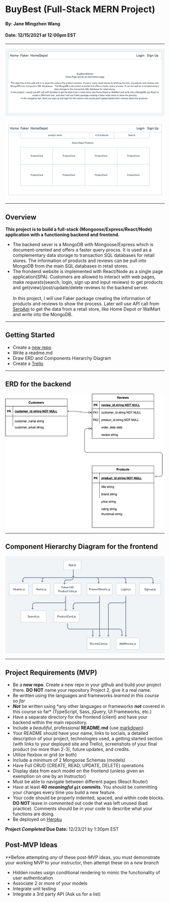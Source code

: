 # BuyBest (Full-Stack MERN Project)

#### By: Jane Mingzhen Wang

#### Date: 12/15/2021 at 12:00pm EST

---

![image](./images/homepage.png)

![image](./images/homedepot.png)

---

## Overview

**This project is to build a full-stack (Mongoose/Express/React/Node) application with a functioning backend and frontend.**
<br>

- The backend sever is a MongoDB with Mongoose/Express which is document-orented and offers a faster query procss. It is used as a complementary data storage to transaction SQL databases for retail stores. The information of products and reviews can be pull into MongoDB from the main SQL databases in retail stores.
- The frondend website is implemented with React/Node as a single page application(SPA). Customers are allowed to interact with web pages, make _requests_(search, login, sign up and input reviews) to get products and get(view)/post/update/delete reviews to the backend server.<br>  
  In this project, I will use Faker package creating the information of products and reviews to show the process. Later will use API call from [SerpApi](https://serpapi.com/) to get the data from a retail store, like Home Depot or WalMart and write into the MongoDB.

---

## Getting Started

- Create a [new repo](https://github.com/janemzwangnj/buybest)
- Write a readme.md
- Draw ERD and Components Hierarchy Diagram
- Create a [Trello](https://trello.com/b/syd8w36y/buybest)

---

## ERD for the backend

![image](./images/ERD.png)

---

## Component Hierarchy Diagram for the frontend

![image](./images/componentsChart.png)

---

## Project Requirements (MVP)

- Be a **new repo**. Create a new repo in your github and build your project there. **DO NOT** name your repository Project 2, give it a real name.
- Be written using the languages and frameworks _learned in this course so far_
- **_Not_** be written using \*any other languages or frameworks **_not_** covered in this course so far\* (TypeScript, Sass, jQuery, UI Frameworks, etc.)
- Have a separate directory for the frontend (client) and have your backend within the main repository.
- Include a _beautiful_, professional **README.md** (use [markdown](https://guides.github.com/features/mastering-markdown/))
- Your README should have your name, links to socials, a detailed description of your project, technologies used, a getting started section (with links to your deployed site and Trello), screenshots of your final product (no more than 2-3), future updates, and credits.
- Utilize flexbox or grid (or both)
- Include a minimum of 2 Mongoose Schemas (models)
- Have Full CRUD (CREATE, READ, UPDATE, DELETE) operations
- Display data from each model on the frontend (unless given an exemption on one by an Instructor)
- Must be able to navigate between different pages (React Router)
- Have at least **40 _meaningful_ `git` commits**. You should be committing your changes every time you build a new feature.
- Your code should be properly indented, spaced, and within code blocks. **DO NOT** leave in commented out code that was left unused (bad practice). Comments should be in your code to describe what your functions are doing.
- Be deployed on [Heroku](https://www.heroku.com/)

**Project _Completed_ Due Date:** 12/23/21 by 1:30pm EST

## Post-MVP Ideas

\*\*Before attempting _any_ of these post-MVP ideas, you must demonstrate your working MVP to your instructor, then attempt these on a _new branch_

- Hidden routes usign conditional rendering to mimic the functionality of user authentication
- Associate 2 or more of your models
- Integrate unit testing
- Integrate a 3rd party API (Ask us for a list)
